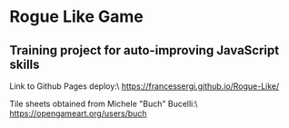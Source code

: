 # Rogue Like Game
## Training project for auto-improving JavaScript skills

Link to Github Pages deploy:\ https://francessergi.github.io/Rogue-Like/

Tile sheets obtained from Michele "Buch" Bucelli:\ https://opengameart.org/users/buch
